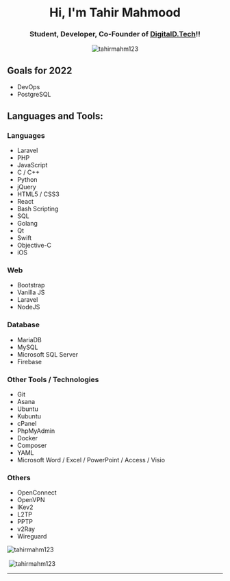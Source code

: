 <h1 align="center">Hi, I'm Tahir Mahmood</h1>
<h3 align="center"> Student, Developer, Co-Founder of <a href="https://digitaldtech.com">DigitalD.Tech</a>!!</h3>

<p align="center"> <img src="https://komarev.com/ghpvc/?username=tahirmahm123&label=Profile%20views&color=0e75b6&style=flat" alt="tahirmahm123" /> </p>


## Goals for 2022
- DevOps
- PostgreSQL

## Languages and Tools:
### Languages
- Laravel
- PHP
- JavaScript
- C / C++
- Python
- jQuery
- HTML5 / CSS3
- React
- Bash Scripting
- SQL
- Golang
- Qt 
- Swift
- Objective-C
- iOS

### Web
- Bootstrap
- Vanilla JS
- Laravel
- NodeJS

### Database
- MariaDB
- MySQL
- Microsoft SQL Server
- Firebase 


### Other Tools / Technologies 
- Git
- Asana
- Ubuntu
- Kubuntu
- cPanel
- PhpMyAdmin
- Docker
- Composer
- YAML
- Microsoft Word / Excel / PowerPoint / Access / Visio

### Others
- OpenConnect
- OpenVPN
- IKev2
- L2TP
- PPTP
- v2Ray
- Wireguard


<p><img align="center" src="https://github-readme-stats.vercel.app/api/top-langs?username=tahirmahm123&show_icons=true&locale=en&layout=compact" alt="tahirmahm123" /></p>

<p>&nbsp;<img align="center" src="https://github-readme-stats.vercel.app/api?username=tahirmahm123&count_private=true&show_icons=true&locale=en" alt="tahirmahm123" /></p>

---
